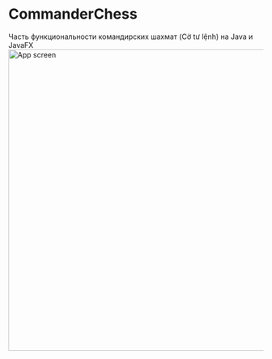 # CommanderChess
Часть функциональности командирских шахмат (Cờ tư lệnh) на Java и JavaFX
<img width="595" alt="App screen" src="https://github.com/ivanbelyj/CommanderChess/assets/93942761/375632e2-4629-47c6-819d-1c94fbd033c2">
